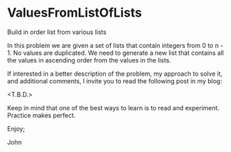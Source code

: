 # ValuesFromListOfLists
Build in order list from various lists

In this problem we are given a set of lists that
contain integers from 0 to n - 1. No values are
duplicated. We need to generate a new list that
contains all the values in ascending order from
the values in the lists.

If interested in a better description of the problem,
my approach to solve it, and additional comments, I
invite you to read the following post in my blog:

<T.B.D.>

Keep in mind that one of the best ways to learn is
to read and experiment. Practice makes perfect.

Enjoy;

John
